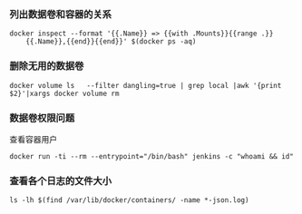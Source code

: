 ### 列出数据卷和容器的关系

	docker inspect --format '{{.Name}} => {{with .Mounts}}{{range .}}
	    {{.Name}},{{end}}{{end}}' $(docker ps -aq)

### 删除无用的数据卷
	docker volume ls   --filter dangling=true | grep local |awk '{print $2}'|xargs docker volume rm

### 数据卷权限问题

查看容器用户

 	docker run -ti --rm --entrypoint="/bin/bash" jenkins -c "whoami && id"

### 查看各个日志的文件大小
	
	ls -lh $(find /var/lib/docker/containers/ -name *-json.log)
